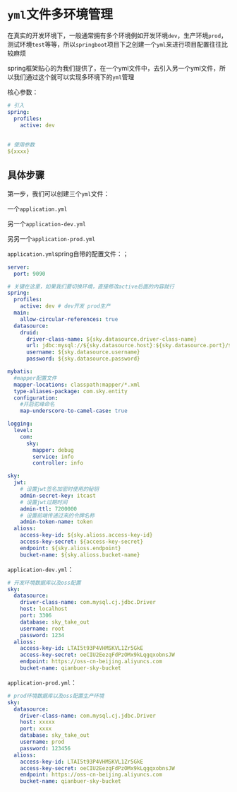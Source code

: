 # `yml`文件多环境管理

在真实的开发环境下，一般通常拥有多个环境例如开发环境`dev`，生产环境`prod`，测试环境`test`等等，所以`springboot`项目下之创建一个`yml`来进行项目配置往往比较麻烦





spring框架贴心的为我们提供了，在一个yml文件中，去引入另一个yml文件，所以我们通过这个就可以实现多环境下的`yml`管理



核心参数：

```yaml
# 引入
spring:
  profiles:
    active: dev
    
    
# 使用参数
${xxxx}
```





## 具体步骤

第一步，我们可以创建三个`yml`文件：

一个`application.yml`

另一个`application-dev.yml`

另另一个`application-prod.yml`



`application.yml`spring自带的配置文件：；

```yaml
server:
  port: 9090

# 关键在这里，如果我们要切换环境，直接修改active后面的内容就行
spring:
  profiles:
    active: dev # dev开发 prod生产
  main:
    allow-circular-references: true
  datasource:
    druid:
      driver-class-name: ${sky.datasource.driver-class-name}
      url: jdbc:mysql://${sky.datasource.host}:${sky.datasource.port}/${sky.datasource.database}?serverTimezone=Asia/Shanghai&useUnicode=true&characterEncoding=utf-8&zeroDateTimeBehavior=convertToNull&useSSL=false&allowPublicKeyRetrieval=true
      username: ${sky.datasource.username}
      password: ${sky.datasource.password}

mybatis:
  #mapper配置文件
  mapper-locations: classpath:mapper/*.xml
  type-aliases-package: com.sky.entity
  configuration:
    #开启驼峰命名
    map-underscore-to-camel-case: true

logging:
  level:
    com:
      sky:
        mapper: debug
        service: info
        controller: info

sky:
  jwt:
    # 设置jwt签名加密时使用的秘钥
    admin-secret-key: itcast
    # 设置jwt过期时间
    admin-ttl: 7200000
    # 设置前端传递过来的令牌名称
    admin-token-name: token
  alioss:
    access-key-id: ${sky.alioss.access-key-id}
    access-key-secret: ${access-key-secret}
    endpoint: ${sky.alioss.endpoint}
    bucket-name: ${sky.alioss.bucket-name}

```



`application-dev.yml`：

```yaml
# 开发环境数据库以及oss配置
sky:
  datasource:
    driver-class-name: com.mysql.cj.jdbc.Driver
    host: localhost
    port: 3306
    database: sky_take_out
    username: root
    password: 1234
  alioss:
    access-key-id: LTAI5t93P4VHMSKVL1Zr5GkE
    access-key-secret: oeCIU2EezqFdPzOMx9kLqgqxobnsJW
    endpoint: https://oss-cn-beijing.aliyuncs.com
    bucket-name: qianbuer-sky-bucket
```



`application-prod.yml`：

```yaml
# prod环境数据库以及oss配置生产环境
sky:
  datasource:
    driver-class-name: com.mysql.cj.jdbc.Driver
    host: xxxxx
    port: xxxx
    database: sky_take_out
    username: prod
    password: 123456
  alioss:
    access-key-id: LTAI5t93P4VHMSKVL1Zr5GkE
    access-key-secret: oeCIU2EezqFdPzOMx9kLqgqxobnsJW
    endpoint: https://oss-cn-beijing.aliyuncs.com
    bucket-name: qianbuer-sky-bucket
```


